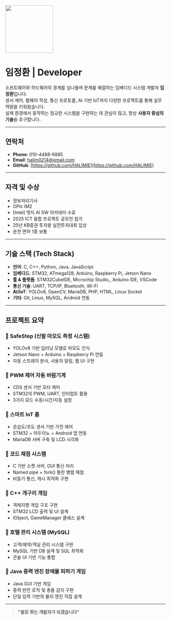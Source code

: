 
<img src="https://github.com/user-attachments/assets/5775c260-e69a-4ac8-b4d9-c3476f2e2fc1" width="150"/>


# 임정환 | Developer

소프트웨어와 하드웨어의 경계를 넘나들며 문제를 해결하는 임베디드 시스템 개발자 **임정환**입니다.  
센서 제어, 펌웨어 작성, 통신 프로토콜, AI 기반 IoT까지 다양한 프로젝트를 통해 실무 역량을 키워왔습니다.  
실제 환경에서 동작하는 정교한 시스템을 구현하는 데 관심이 많고, 항상 **사용자 중심의 기술**을 추구합니다.

---


##  연락처

- **Phone**: 010-4488-6885 
- **Email**: halim0214@gmail.com  
- **GitHub**: [https://github.com/HALIMIE](https://github.com/HALIMIE)  


---

##  자격 및 수상

- 정보처리기사  
- OPIc IM2
- [Intel] 엣지 AI SW 아카데미 수료
- 2025 ICT 융합 프로젝트 공모전 참가
- 20년 KB증권 투자왕 실전투자대회 입상
- 운전 면허 1종 보통
  

---


##  기술 스택 (Tech Stack)

- **언어**: C, C++, Python, Java, JavaScript  
- **임베디드**: STM32, ATmega128, Arduino, Raspberry Pi, Jetson Nano  
- **툴 & 플랫폼**: STM32CubeIDE, Microchip Studio,, Arduino IDE, VSCode  
- **통신 기술**: UART, TCP/IP, Bluetooth, Wi-Fi  
- **AI/IoT**: YOLOv8, OpenCV, MariaDB, PHP, HTML, Linux Socket  
- **기타**: Git, Linux, MySQL, Android 연동

---

## 프로젝트 요약

### 🔸 SafeStep (신발 마모도 측정 시스템)
- YOLOv8 기반 딥러닝 모델로 마모도 인식
- Jetson Nano + Arduino + Raspberry Pi 연동
- 자동 스프레이 분사, 사용자 알림, 웹 UI 구현

### 🔸 PWM 제어 자동 바람기계
- CDS 센서 기반 모터 제어
- STM32의 PWM, UART, 인터럽트 활용
- 3가지 모드 수동/시간/자동 설정

### 🔸 스마트 IoT 홈
- 온습도/조도 센서 기반 가전 제어
- STM32 + 아두이노 + Android 앱 연동
- MariaDB 서버 구축 및 LCD 시각화

### 🔸 코드 채점 시스템
- C 기반 소켓 서버, GUI 통신 처리
- Named pipe + fork() 통한 병렬 채점
- 비동기 통신, 캐시 최적화 구현

### 🔸 C++ 개구리 게임
- 객체지향 게임 구조 구현
- STM32 LCD 출력 및 UI 설계
- IObject, GameManager 클래스 설계

### 🔸 호텔 관리 시스템 (MySQL)
- 고객/예약/객실 관리 시스템 구현
- MySQL 기반 DB 설계 및 SQL 최적화
- 콘솔 UI 기반 기능 통합

### 🔸 Java 중력 엔진 장애물 피하기 게임
- Java GUI 기반 게임
- 중력 반전 로직 및 충돌 감지 구현
- 단일 입력 기반의 물리 엔진 직접 설계

---


> **"발로 뛰는 개발자가 되겠습니다"**  
